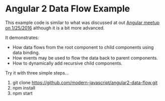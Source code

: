# Angular 2 Data Flow Example

This example code is similar to what was discussed at out [Angular meetup on 1/25/2016](http://www.meetup.com/modern-javascript/events/223289966/) although it is a bit more advanced.

It demonstrates:
* How data flows from the root component to child components using data binding.
* How events may be used to flow the data back to parent components.
* How to dynamically add recursive child components.

Try it with three simple steps...

1. git clone https://github.com/modern-javascript/angular2-data-flow.git
2. npm install
3. npm start
